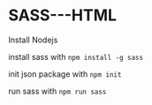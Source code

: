# SASS---HTML

Install Nodejs 

install sass with ``` npm install -g sass ```

init json package with ``` npm init ```

run sass with ``` npm run sass ```
